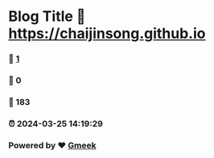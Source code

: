 # Blog Title :link: https://chaijinsong.github.io 
### :page_facing_up: [1](https://chaijinsong.github.io/tag.html) 
### :speech_balloon: 0 
### :hibiscus: 183 
### :alarm_clock: 2024-03-25 14:19:29 
### Powered by :heart: [Gmeek](https://github.com/Meekdai/Gmeek)
